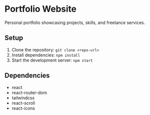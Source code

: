 # Portfolio Website

Personal portfolio showcasing projects, skills, and freelance services.

## Setup
1. Clone the repository: `git clone <repo-url>`
2. Install dependencies: `npm install`
3. Start the development server: `npm start`

## Dependencies
- react
- react-router-dom
- tailwindcss
- react-scroll
- react-icons